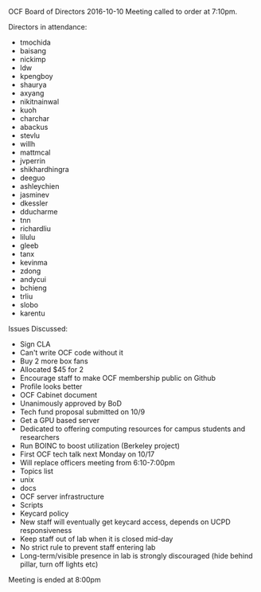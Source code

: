 OCF Board of Directors
2016-10-10
Meeting called to order at 7:10pm.

Directors in attendance:
- tmochida
- baisang
- nickimp
- ldw
- kpengboy
- shaurya
- axyang
- nikitnainwal
- kuoh
- charchar
- abackus
- stevlu
- willh
- mattmcal
- jvperrin
- shikhardhingra
- deeguo
- ashleychien
- jasminev
- dkessler
- dducharme
- tnn
- richardliu
- lilulu
- gleeb
- tanx
- kevinma
- zdong
- andycui
- bchieng
- trliu
- slobo
- karentu

Issues Discussed:
 - Sign CLA
  - Can't write OCF code without it
 - Buy 2 more box fans
  - Allocated $45 for 2
 - Encourage staff to make OCF membership public on Github
  - Profile looks better
 - OCF Cabinet document
  - Unanimously approved by BoD
 - Tech fund proposal submitted on 10/9
  - Get a GPU based server
  - Dedicated to offering computing resources for campus students and researchers
  - Run BOINC to boost utilization (Berkeley project)
 - First OCF tech talk next Monday on 10/17
  - Will replace officers meeting from 6:10-7:00pm
  - Topics list
   - unix
   - docs
   - OCF server infrastructure
   - Scripts
 - Keycard policy
  - New staff will eventually get keycard access, depends on UCPD responsiveness
 - Keep staff out of lab when it is closed mid-day
  - No strict rule to prevent staff entering lab
  - Long-term/visible presence in lab is strongly discouraged (hide behind pillar,
  	turn off lights etc)

Meeting is ended at 8:00pm
